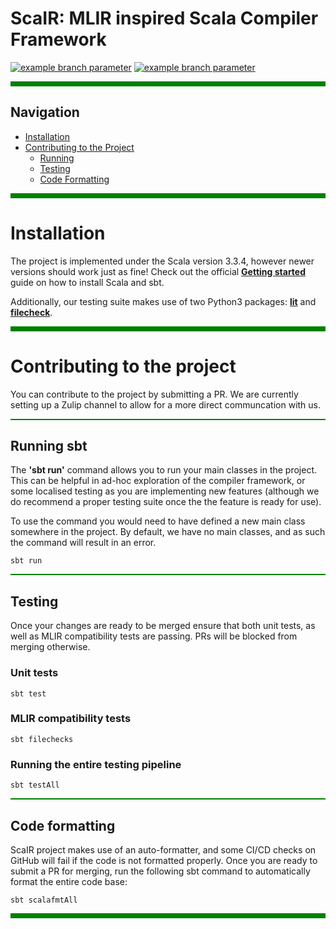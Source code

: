 ScaIR: MLIR inspired Scala Compiler Framework 
===
[![example branch parameter](https://github.com/edin-dal/scair/actions/workflows/tests.yml/badge.svg)](https://github.com/edin-dal/scair/actions/workflows/tests.yml/badge.svg?branch=main)
[![example branch parameter](https://img.shields.io/badge/license-Apache_2.0-blue)](https://github.com/edin-dal/scair/blob/main/LICENSE)

<hr style="height: 8px; background-color: green; border: none;">

## Navigation
- [Installation](#installation)
- [Contributing to the Project](#contributing-to-the-project)
    - [Running](#running-sbt)
    - [Testing](#testing)  
    - [Code Formatting](#code-formatting) 

<hr style="height: 8px; background-color: green; border: none;">

# Installation
The project is implemented under the Scala version 3.3.4, however newer versions should work just as fine! Check out the official **[Getting started](https://docs.scala-lang.org/getting-started/install-scala.html#:~:text=Using%20the%20Scala%20Installer%20(recommended%20way)&text=Install%20it%20on%20your%20system%20with%20the%20following%20instructions.&text=%26%26%20.%2Fcs%20setup-,Run%20the%20following%20command%20in%20your,following%20the%20on%2Dscreen%20instructions.&text=Download%20and%20execute%20the%20Scala,follow%20the%20on%2Dscreen%20instructions.)** guide on how to install Scala and sbt.

Additionally, our testing suite makes use of two Python3 packages: [**lit**](https://pypi.org/project/lit/) and [**filecheck**](https://pypi.org/project/filecheck/0.0.13/).

<hr style="height: 8px; background-color: green; border: none;">

# Contributing to the project

You can contribute to the project by submitting a PR. We are currently setting up a Zulip channel to allow for a more direct communcation with us.

<hr style="height:2px; background-color: green; border: none;">

## Running sbt

The **'sbt run'** command allows you to run your main classes in the project. This can be helpful in ad-hoc exploration of the compiler framework, or some localised testing as you are implementing new features (although we do recommend a proper testing suite once the the feature is ready for use).

To use the command you would need to have defined a new main class somewhere in the project. By default, we have no main classes, and as such the command will result in an error.

```
sbt run
```

<hr style="height:2px; background-color: green; border: none;">

## Testing

Once your changes are ready to be merged ensure that both unit tests, as well as MLIR compatibility tests are passing. PRs will be blocked from merging otherwise.

### **Unit tests**
```
sbt test
```

### **MLIR compatibility tests**
```
sbt filechecks
```

### **Running the entire testing pipeline**
```
sbt testAll
```

<hr style="height:2px; background-color: green; border: none;">

## Code formatting
ScaIR project makes use of an auto-formatter, and some CI/CD checks on GitHub will fail if the code is not formatted properly. Once you are ready to submit a PR for merging, run the following sbt command to automatically format the entire code base:
```
sbt scalafmtAll
```

<hr style="height: 8px; background-color: green; border: none;">